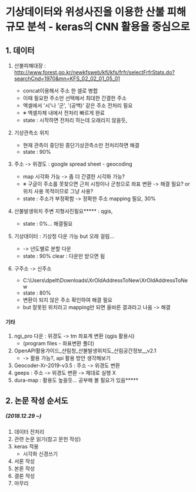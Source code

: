 # 기상데이터와 위성사진을 이용한 산불 피해규모 분석 - keras의 CNN 활용을 중심으로


## 1. 데이터 
1. 산불피해대장 : http://www.forest.go.kr/newkfsweb/kfi/kfs/frfr/selectFrfrStats.do?searchCnd=1970&mn=KFS_02_02_01_05_01
	- concat이용해서 주소 한 셀로 병합
	- 이때 필요한 주소만 선택해서 최대한 간결한 주소 
	- 엑셀에서 '시'나 '군', '(공백)' 같은 주소 전처리 필요
	- ※ 엑셀자체 내에서 전처리 빠르게 완료 
	- state : 시작하면 전처리 하는데 오래리지 않을듯, 

2. 기상관측소 위치
	- 현재 관측이 중단된 종단기상관측소만 전처리하면 해결
	- state : 90%

3. 주소 -> 위경도 : google spread sheet - geocoding
	- map 시각화 가능 -> 좀 더 간결한 시각화 가능?
	- ※ 구글이 주소를 못찾으면 근처 시청이나 군청으로 좌표 변환 -> 해결 필요? or 위치 사용 목적이므로 그냥 사용?
	- state : 주소가 부정확함 -> 정확한 주소 mapping 필요, 30%

4. 산불발생위치 주변 지형사진필요***** : qgis, 
	- state : 0%... 해결필요

5. 기상데이터 : 기상청 다운 가능 but 오래 걸림...
	- -> 년도별로 분할 다운
	- state : 90% clear : 다운만 받으면 됨

6. 구주소 -> 신주소 
	- C:\Users\dpelt\Downloads\XrOldAddressToNew\XrOldAddressToNew
	- state : 80%
	- 변환이 되지 않은 주소 확인하여 해결 필요
	- but 잘못된 위치라고 mapping만 되면 올바른 결과라고 나옴 -> 해결 


#### 기타

1. ngi_pro 다운 : 위경도 -> tm 좌표계 변환 (qgis 활용시)
	- (program files - 좌표변환 폴더)
2. OpenAPI활용가이드_산림청_산불발생위치도_산림공간정보__v2.1
	- -> 활용 가능?, api 활용 방안 생각해보기
3. Geocoder-Xr-2019-v3.5 : 주소 -> 위경도 변환
4. geeps : 주소 -> 위경도 변환 -> 제대로 실행 X
5. dura-map : 활용도 높을듯... 공부해 볼 필요가 있음***** 

## 2. 논문 작성 순서도
##### (2018.12.29 ~)

1. 데이터 전처리
2. 관련 논문 읽기(참고 문헌 작성)
3. keras 적용
	- 시각화 신경쓰기
3. 서론 작성
4. 본론 작성
5. 결론 작성
6. 마무리
